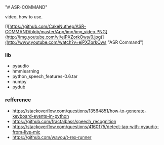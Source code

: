 "# ASR-COMMAND" 

video, how to use.

[![https://github.com/CakeNuthep/ASR-COMMAND/blob/master/App/img/img_video.PNG](http://img.youtube.com/vi/ejPXZorkOws/0.jpg)](http://www.youtube.com/watch?v=ejPXZorkOws "ASR Command")

### lib
- pyaudio
- hmmlearning
- python_speech_features-0.6.tar
- numpy
- pydub

### refference
- https://stackoverflow.com/questions/13564851/how-to-generate-keyboard-events-in-python
- https://github.com/fractalbass/speech_recognition
- https://stackoverflow.com/questions/4160175/detect-tap-with-pyaudio-from-live-mic
- https://github.com/wayou/t-rex-runner